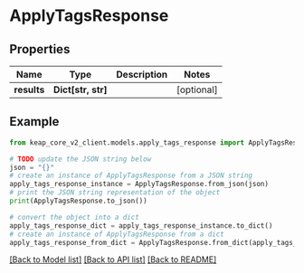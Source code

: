 # ApplyTagsResponse


## Properties

Name | Type | Description | Notes
------------ | ------------- | ------------- | -------------
**results** | **Dict[str, str]** |  | [optional] 

## Example

```python
from keap_core_v2_client.models.apply_tags_response import ApplyTagsResponse

# TODO update the JSON string below
json = "{}"
# create an instance of ApplyTagsResponse from a JSON string
apply_tags_response_instance = ApplyTagsResponse.from_json(json)
# print the JSON string representation of the object
print(ApplyTagsResponse.to_json())

# convert the object into a dict
apply_tags_response_dict = apply_tags_response_instance.to_dict()
# create an instance of ApplyTagsResponse from a dict
apply_tags_response_from_dict = ApplyTagsResponse.from_dict(apply_tags_response_dict)
```
[[Back to Model list]](../README.md#documentation-for-models) [[Back to API list]](../README.md#documentation-for-api-endpoints) [[Back to README]](../README.md)


